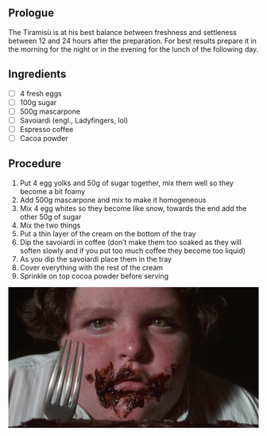## Prologue

The Tiramisù is at his best balance between freshness and settleness between 12 and 24 hours after the preparation. 
For best results prepare it in the morning for the night or in the evening for the lunch of the following day.

## Ingredients

* [ ] 4 fresh eggs
* [ ] 100g sugar
* [ ] 500g mascarpone
* [ ] Savoiardi (engl., Ladyfingers, lol)
* [ ] Espresso coffee
* [ ] Cacoa powder

## Procedure

1. Put 4 egg yolks and 50g of sugar together, mix them well so they become a bit foamy
2. Add 500g mascarpone and mix to make it homogeneous
3. Mix 4 egg whites so they become like snow, towards the end add the other 50g of sugar
4. Mix the two things
5. Put a thin layer of the cream on the bottom of the tray
6. Dip the savoiardi in coffee (don’t make them too soaked as they will soften slowly and if you put too much coffee they become too liquid)
7. As you dip the savoiardi place them in the tray
8. Cover everything with the rest of the cream
9. Sprinkle on top cocoa powder before serving

![Yummy](3dab9f48-53e3-49be-961d-3d8fe461ebdc-matilda_sony2.png)
